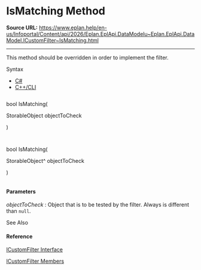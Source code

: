 # IsMatching Method

**Source URL:** https://www.eplan.help/en-us/Infoportal/Content/api/2026/Eplan.EplApi.DataModelu~Eplan.EplApi.DataModel.ICustomFilter~IsMatching.html

---

This method should be overridden in order to implement the filter.

Syntax

- [C#](#i-syntax-CS)
- [C++/CLI](#i-syntax-CPP2005)

```
```
bool IsMatching( 
   StorableObject objectToCheck
)
```
```

```
```
bool IsMatching( 
   StorableObject^ objectToCheck
)
```
```

#### Parameters

*objectToCheck*
:   Object that is to be tested by the filter. Always is different than `null`.



See Also

#### Reference

[ICustomFilter Interface](Eplan.EplApi.DataModelu~Eplan.EplApi.DataModel.ICustomFilter.html)
  
[ICustomFilter Members](Eplan.EplApi.DataModelu~Eplan.EplApi.DataModel.ICustomFilter_members.html)
